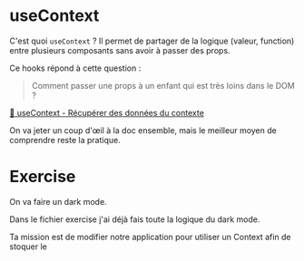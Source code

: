 # useContext

C'est quoi `useContext` ? Il permet de partager de la logique (valeur, function)
entre plusieurs composants sans avoir à passer des props.

Ce hooks répond à cette question :

> Comment passer une props à un enfant qui est très loins dans le DOM ?

[📖 useContext - Récupérer des données du contexte](https://beta.reactjs.org/apis/usecontext#passing-data-deeply-into-the-tree)

On va jeter un coup d'œil à la doc ensemble, mais le meilleur moyen de comprendre reste la pratique.

# Exercise

On va faire un dark mode.

Dans le fichier exercise j'ai déjà fais toute la logique du dark mode.

Ta mission est de modifier notre application pour utiliser un Context afin
de stoquer le
